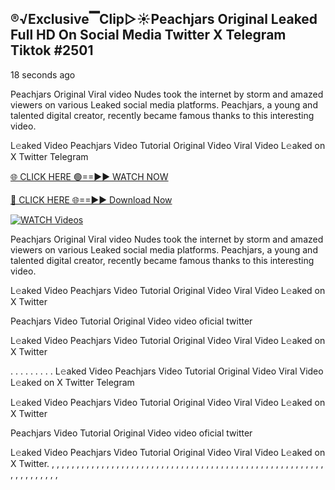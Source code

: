 ## ®️√Exclusive▔Clip▷☀️Peachjars Original Leaked Full HD On Social Media Twitter X Telegram Tiktok #2501

18 seconds ago

Peachjars Original Viral video Nudes took the internet by storm and amazed viewers on various Leaked social media platforms. Peachjars, a young and talented digital creator, recently became famous thanks to this interesting video.

L𝚎aked Video Peachjars Video Tutorial Original Video Viral Video L𝚎aked on X Twitter Telegram

[🌐 CLICK HERE 🟢==►► WATCH NOW](https://celebleakednudes.com/watch-leaked-video/)

[🔴 CLICK HERE 🌐==►► Download Now](https://celebleakednudes.com/watch-leaked-video/)

[![WATCH Videos](https://i.imgur.com/dJHk4Zq.gif)](https://celebleakednudes.com/watch-leaked-video/)

Peachjars Original Viral video Nudes took the internet by storm and amazed viewers on various Leaked social media platforms. Peachjars, a young and talented digital creator, recently became famous thanks to this interesting video.

L𝚎aked Video Peachjars Video Tutorial Original Video Viral Video L𝚎aked on X Twitter

Peachjars Video Tutorial Original Video video oficial twitter

L𝚎aked Video Peachjars Video Tutorial Original Video Viral Video L𝚎aked on X Twitter

. . . . . . . . . L𝚎aked Video Peachjars Video Tutorial Original Video Viral Video L𝚎aked on X Twitter Telegram

L𝚎aked Video Peachjars Video Tutorial Original Video Viral Video L𝚎aked on X Twitter

Peachjars Video Tutorial Original Video video oficial twitter

L𝚎aked Video Peachjars Video Tutorial Original Video Viral Video L𝚎aked on X Twitter.
,
,
,
,
,
,
,
,
,
,
,
,
,
,
,
,
,
,
,
,
,
,
,
,
,
,
,
,
,
,
,
,
,
,
,
,
,
,
,
,
,
,
,
,
,
,
,
,
,
,
,
,
,
,
,
,
,
,
,
,
,
,
,
,
,
